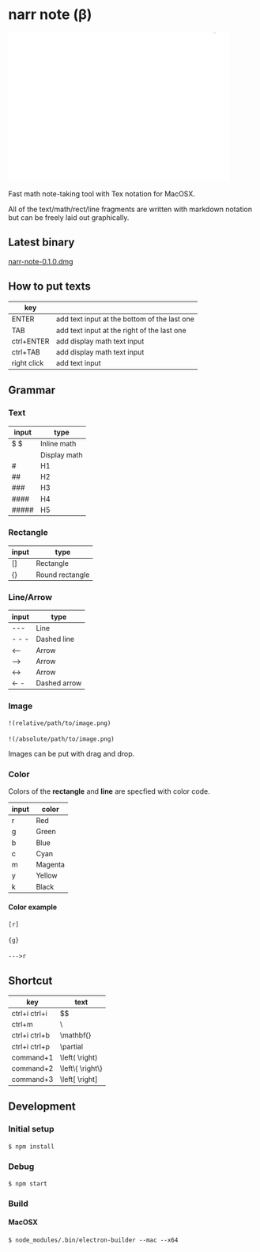 # narr note (β)

![screen0](./docs/screen0.gif)

Fast math note-taking tool with Tex notation for MacOSX.

All of the text/math/rect/line fragments are written with markdown notation but can be freely laid out graphically.

## Latest binary

[narr-note-0.1.0.dmg](https://github.com/miyosuda/narr-note/releases/download/v0.1.0/narr-note-0.1.0.dmg)



## How to put texts

| key          |                                              |
| ------       | -------------                                |
| ENTER        | add text input at the bottom of the last one |
| TAB          | add text input at the right of the last one  |
| ctrl+ENTER   | add display math text input                  |
| ctrl+TAB     | add display math text input                  |
| right click  | add text input                               |



## Grammar

### Text

| input  | type          |
| ------ | ------------- |
| $   $  | Inline math   |
| $$ $$  | Display math  |
| #      | H1 |
| ##     | H2 |
| ###    | H3 |
| ####   | H4 |
| #####  | H5 |



### Rectangle

| input | type           |
| ---- | ----            |
| []   | Rectangle       |
| {}   | Round rectangle |



### Line/Arrow

| input | type            |
| ----   | ----           |
| ---    | Line           |
| - - -  | Dashed line    |
| <--    | Arrow          |
| -->    | Arrow          |
| <->    | Arrow          |
| <- -   | Dashed arrow   |



###  Image
```
!(relative/path/to/image.png)

!(/absolute/path/to/image.png)
```

Images can be put with drag and drop.




### Color

Colors of the **rectangle** and **line** are specfied with color code.

| input | color   |
| ----  | ----    |
| r     | Red     |
| g     | Green   |
| b     | Blue    |
| c     | Cyan    |
| m     | Magenta |
| y     | Yellow  |
| k     | Black   |

#### Color example

```
[r]

{g}

--->r
```



## Shortcut


| key             | text                  |
| ----            | ----                  |
| ctrl+i ctrl+i   | $$                    |
| ctrl+m          | \\                    |
| ctrl+i ctrl+b   | \\mathbf{}            |
| ctrl+i ctrl+p   | \\partial             |
| command+1       | \\left(  \\right)     |
| command+2       | \\left\\{  \\right\\} |
| command+3       | \\left[  \\right]     |



## Development

### Initial setup

```
$ npm install
```



### Debug

```
$ npm start
```



### Build

#### MacOSX

```
$ node_modules/.bin/electron-builder --mac --x64
```

